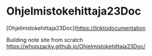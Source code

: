 # Ohjelmistokehittaja23Doc
[Ohjelmistokehittaja23Doc]([https://linktodocumentation](https://whoiszacky.github.io/Ohjelmistokehittaja23Doc/)

Building note site from scratch https://whoiszacky.github.io/Ohjelmistokehittaja23Doc/
